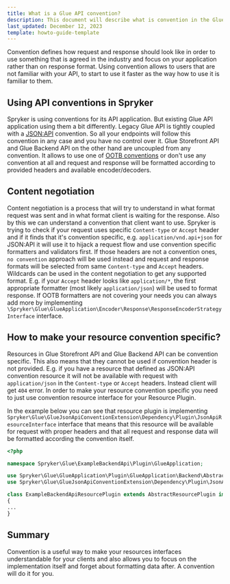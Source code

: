 ```yaml
---
title: What is a Glue API convention?
description: This document will describe what is convention in the Glue API and how it impacts your resources.
last_updated: December 12, 2023
template: howto-guide-template
---
```


Convention defines how request and response should look like in order to use something that is agreed in the industry and focus on your application rather than on response format. Using convention allows to users that are not familiar with your API, to start to use it faster as the way how to use it is familiar to them.

## Using API conventions in Spryker

Spryker is using conventions for its API application. But existing Glue API application using them a bit differently.
Legacy Glue API is tightly coupled with a [JSON:API](https://jsonapi.org/) convention. So all your endpoints will follow this convention in any case and you have no control over it.
Glue Storefront API and Glue Backend API on the other hand are uncoupled from any convention. It allows to use one of [OOTB conventions](/docs/scos/dev/glue-api-guides/{{page.version}}/conventions/default-conventions.html) or don't use any convention at all and request and response will be formatted according to provided headers and available encoder/decoders.

## Content negotiation

Content negotiation is a process that will try to understand in what format request was sent and in what format client is waiting for the response. Also by this we can understand a convention that client want to use.
Spryker is trying to check if your request uses specific `Content-type` or `Accept` header and if it finds that it's convention specific, e.g. `application/vnd.api+json` for JSON:API it will use it to hijack a request flow and use convention specific formatters and validators first.
If those headers are not a convention ones, `no convention` approach will be used instead and request and response formats will be selected from same `Content-type` and `Accept` headers. Wildcards can be used in the content negotiation to get any supported format. E.g. if your `Accept` header looks like `application/*`, the first appropriate formatter (most likely `application/json`) will be used to format response. If OOTB formatters are not covering your needs you can always add  more by implementing `\Spryker\Glue\GlueApplication\Encoder\Response\ResponseEncoderStrategyInterface` interface.

## How to make your resource convention specific?

Resources in Glue Storefront API and Glue Backend API can be convention specific. This also means that they cannot be used if convention header is not provided. E.g. if you have a resource that defined as JSON:API convention resource it will not be available with request with `application/json` in the `Content-type` or `Accept` headers. Instead client will get `404` error.
In order to make your resource convention specific you need to just use convention resource interface for your Resource Plugin.

In the example below you can see that resource plugin is implementing `Spryker\Glue\GlueJsonApiConventionExtension\Dependency\Plugin\JsonApiResourceInterface` interface that means that this resource will be available for request with proper headers and that all request and response data will be formatted according the convention itself.
```php
<?php

namespace Spryker\Glue\ExampleBackendApi\Plugin\GlueApplication;

use Spryker\Glue\GlueApplication\Plugin\GlueApplication\Backend\AbstractResourcePlugin;
use Spryker\Glue\GlueJsonApiConventionExtension\Dependency\Plugin\JsonApiResourceInterface;

class ExampleBackendApiResourcePlugin extends AbstractResourcePlugin implements JsonApiResourceInterface
{
...
}
```

## Summary

Convention is a useful way to make your resources interfaces understandable for your clients and also allows you to focus on the implementation itself and forget about formatting data after. A convention will do it for you.
